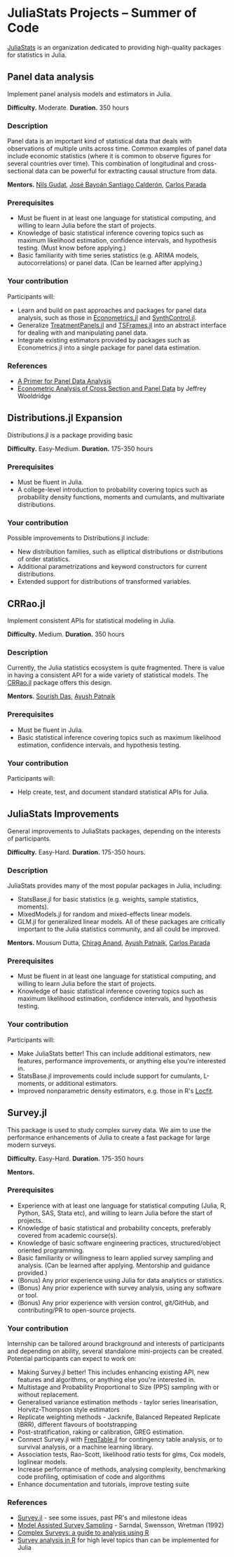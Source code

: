 # JuliaStats Projects – Summer of Code

[JuliaStats](https://github.com/JuliaStats) is an organization dedicated to providing high-quality packages for statistics in Julia.


## Panel data analysis

Implement panel analysis models and estimators in Julia.

**Difficulty.** Moderate. **Duration.** 350 hours

### Description

Panel data is an important kind of statistical data that deals with
observations of multiple units across time. Common examples of panel
data include economic statistics (where it is common to observe
figures for several countries over time). This combination of longitudinal 
and cross-sectional data can be powerful for extracting causal
structure from data.

**Mentors.** [Nils Gudat](https://github.com/nilshg), [José Bayoán Santiago Calderón](https://github.com/Nosferican), [Carlos Parada](https://github.com/ParadaCarleton/)

### Prerequisites

-   Must be fluent in at least one language for statistical computing, and 
    willing to learn Julia before the start of projects.
-   Knowledge of basic statistical inference covering topics such as maximum
    likelihood estimation, confidence intervals, and hypothesis testing. (Must
    know before applying.)
-   Basic familiarity with time series statistics (e.g. ARIMA models, autocorrelations) 
    or panel data. (Can be learned after applying.)


### Your contribution

Participants will:

-   Learn and build on past approaches and packages for panel data analysis,
    such as those in [Econometrics.jl](https://github.com/Nosferican/Econometrics.jl) 
    and [SynthControl.jl](https://github.com/nilshg/SynthControl.jl).
-   Generalize [TreatmentPanels.jl](https://github.com/nilshg/TreatmentPanels.jl) 
    and [TSFrames.jl](https://github.com/xKDR/TSFrames.jl) into an abstract interface
    for dealing with and manipulating panel data.
-   Integrate existing estimators provided by packages such as Econometrics.jl 
    into a single package for panel data estimation.


### References

-   [A Primer for Panel Data Analysis](http://web.pdx.edu/~crkl/ec510/pda_yaffee.pdf)
-   [Econometric Analysis of Cross Section and Panel Data](https://mitpress.mit.edu/books/econometric-analysis-cross-section-and-panel-data-second-edition) by Jeffrey Wooldridge


## Distributions.jl Expansion

Distributions.jl is a package providing basic 

**Difficulty.** Easy-Medium. **Duration.** 175-350 hours

### Prerequisites

-   Must be fluent in Julia.
-   A college-level introduction to probability covering topics such as
    probability density functions, moments and cumulants, and multivariate
    distributions.

### Your contribution

Possible improvements to Distributions.jl include:
-   New distribution families, such as elliptical distributions or
    distributions of order statistics.
-   Additional parametrizations and keyword constructors for current 
    distributions.
-   Extended support for distributions of transformed variables.


## CRRao.jl

Implement consistent APIs for statistical modeling in Julia. 

**Difficulty.** Medium. **Duration.** 350 hours

### Description

Currently, the Julia statistics ecosystem is quite fragmented. There is 
value in having a consistent API for a wide variety of statistical models. 
The [CRRao.jl](https://github.com/xKDR/CRRao.jl) package offers this design.

**Mentors.** [Sourish Das](https://www.cmi.ac.in/~sourish/), [Ayush Patnaik](https://github.com/ayushpatnaikgit)

### Prerequisites

-   Must be fluent in Julia.
-   Basic statistical inference covering topics such as maximum
    likelihood estimation, confidence intervals, and hypothesis testing.

### Your contribution

Participants will:

-   Help create, test, and document standard statistical APIs for Julia.


## JuliaStats Improvements 

General improvements to JuliaStats packages, depending on the interests 
of participants.

**Difficulty.** Easy-Hard. **Duration.** 175-350 hours.

### Description

JuliaStats provides many of the most popular packages in Julia, including:
-   StatsBase.jl for basic statistics (e.g. weights, sample statistics,
    moments). 
-   MixedModels.jl for random and mixed-effects linear models. 
-   GLM.jl for generalized linear models. 
All of these packages are critically important to the Julia statistics
community, and all could be improved.


**Mentors.** Mousum Dutta, [Chirag Anand](https://github.com/chiraganand), [Ayush Patnaik](https://github.com/ayushpatnaikgit), [Carlos Parada](https://github.com/paradacarleton)

### Prerequisites

-   Must be fluent in at least one language for statistical computing, and 
    willing to learn Julia before the start of projects.
-   Knowledge of basic statistical inference covering topics such as maximum
    likelihood estimation, confidence intervals, and hypothesis testing.


### Your contribution

Participants will:

-   Make JuliaStats better! This can include additional estimators,
    new features, performance improvements, or anything else you're
    interested in.
-   StatsBase.jl improvements could include support for cumulants,
    L-moments, or additional estimators.
-   Improved nonparametric density estimators, e.g. those in R's
    [Locfit](https://cran.r-project.org/web/packages/locfit/index.html).
    
    
## Survey.jl
This package is used to study complex survey data. We aim to use the performance enhancements of Julia to create a fast package for large modern surveys. 

**Difficulty.** Easy-Hard. **Duration.** 175-350 hours

**Mentors.** 

### Prerequisites

-   Experience with at least one language for statistical computing (Julia, R, Python, SAS, Stata etc), and 
    willing to learn Julia before the start of projects.
-   Knowledge of basic statistical and probability concepts, preferably covered from academic course(s).
-   Knowledge of basic software engineering practices, structured/object oriented programming.
-   Basic familiarity or willingness to learn applied survey sampling and analysis. (Can be learned after applying. Mentorship and guidance provided.)
-   (Bonus) Any prior experience using Julia for data analytics or statistics.
-   (Bonus) Any prior experience with survey analysis, using any software or tool.
-   (Bonus) Any prior experience with version control, git/GitHub, and contributing/PR to open-source projects.

### Your contribution

Internship can be tailored around brackground and interests of participants and depending on ability, several standalone mini-projects can be created. Potential participants can expect to work on:
-   Making Survey.jl better! This includes enhancing existing API, new features and algorithms, or anything else you're
    interested in.
-   Multistage and Probability Proportional to Size (PPS) sampling with or without replacement.
-   Generalised variance estimation methods - taylor series linearisation, Horvitz-Thompson style estimators
-   Replicate weighting methods - Jacknife, Balanced Repeated Replicate (BRR), different flavours of bootstrapping
-   Post-stratification, raking or calibration, GREG estimation.
-   Connect Survey.jl with [FreqTable.jl](https://github.com/nalimilan/FreqTables.jl) for contingency table analysis, or to survival analysis, or a machine learning library.
-   Association tests, Rao-Scott, likelihood ratio tests for glms, Cox models, loglinear models.
-   Increase performance of methods, analysing complexity, benchmarking code profiling, optimisation of code and algorithms
-   Enhance documentation and tutorials, improve testing suite

### References

-   [Survey.jl](https://github.com/xKDR/Survey.jl) - see some issues, past PR's and milestone ideas
-   [Model Assisted Survey Sampling](https://d-nb.info/969712979/04) - Sarndal, Swensson, Wretman (1992)
-   [Complex Surveys: a guide to analysis using R](https://r-survey.r-forge.r-project.org/svybook/)
-   [Survey analysis in R](https://r-survey.r-forge.r-project.org/survey/) for high level topics than can be implemented for Julia
